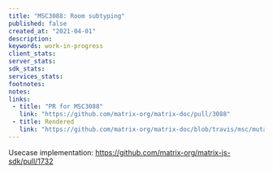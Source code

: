 ```yaml
---
title: "MSC3088: Room subtyping"
published: false
created_at: "2021-04-01"
description:
keywords: work-in-progress
client_stats:
server_stats:
sdk_stats:
services_stats:
footnotes:
notes:
links:
 - title: "PR for MSC3088"
   link: "https://github.com/matrix-org/matrix-doc/pull/3088"
 - title: Rendered
   link: "https://github.com/matrix-org/matrix-doc/blob/travis/msc/mutable-subtypes/proposals/3088-room-subtyping.md"
---
```


Usecase implementation: https://github.com/matrix-org/matrix-js-sdk/pull/1732
